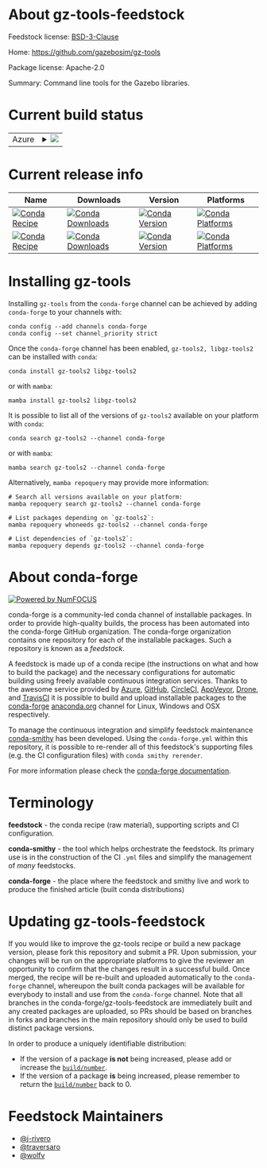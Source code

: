About gz-tools-feedstock
========================

Feedstock license: [BSD-3-Clause](https://github.com/conda-forge/gz-tools2-feedstock/blob/main/LICENSE.txt)

Home: https://github.com/gazebosim/gz-tools

Package license: Apache-2.0

Summary: Command line tools for the Gazebo libraries.

Current build status
====================


<table>
    
  <tr>
    <td>Azure</td>
    <td>
      <details>
        <summary>
          <a href="https://dev.azure.com/conda-forge/feedstock-builds/_build/latest?definitionId=17566&branchName=main">
            <img src="https://dev.azure.com/conda-forge/feedstock-builds/_apis/build/status/gz-tools2-feedstock?branchName=main">
          </a>
        </summary>
        <table>
          <thead><tr><th>Variant</th><th>Status</th></tr></thead>
          <tbody><tr>
              <td>linux_64_ruby2.6</td>
              <td>
                <a href="https://dev.azure.com/conda-forge/feedstock-builds/_build/latest?definitionId=17566&branchName=main">
                  <img src="https://dev.azure.com/conda-forge/feedstock-builds/_apis/build/status/gz-tools2-feedstock?branchName=main&jobName=linux&configuration=linux%20linux_64_ruby2.6" alt="variant">
                </a>
              </td>
            </tr><tr>
              <td>linux_64_ruby3.1</td>
              <td>
                <a href="https://dev.azure.com/conda-forge/feedstock-builds/_build/latest?definitionId=17566&branchName=main">
                  <img src="https://dev.azure.com/conda-forge/feedstock-builds/_apis/build/status/gz-tools2-feedstock?branchName=main&jobName=linux&configuration=linux%20linux_64_ruby3.1" alt="variant">
                </a>
              </td>
            </tr><tr>
              <td>linux_aarch64_ruby2.6</td>
              <td>
                <a href="https://dev.azure.com/conda-forge/feedstock-builds/_build/latest?definitionId=17566&branchName=main">
                  <img src="https://dev.azure.com/conda-forge/feedstock-builds/_apis/build/status/gz-tools2-feedstock?branchName=main&jobName=linux&configuration=linux%20linux_aarch64_ruby2.6" alt="variant">
                </a>
              </td>
            </tr><tr>
              <td>linux_aarch64_ruby3.1</td>
              <td>
                <a href="https://dev.azure.com/conda-forge/feedstock-builds/_build/latest?definitionId=17566&branchName=main">
                  <img src="https://dev.azure.com/conda-forge/feedstock-builds/_apis/build/status/gz-tools2-feedstock?branchName=main&jobName=linux&configuration=linux%20linux_aarch64_ruby3.1" alt="variant">
                </a>
              </td>
            </tr><tr>
              <td>linux_ppc64le_ruby2.6</td>
              <td>
                <a href="https://dev.azure.com/conda-forge/feedstock-builds/_build/latest?definitionId=17566&branchName=main">
                  <img src="https://dev.azure.com/conda-forge/feedstock-builds/_apis/build/status/gz-tools2-feedstock?branchName=main&jobName=linux&configuration=linux%20linux_ppc64le_ruby2.6" alt="variant">
                </a>
              </td>
            </tr><tr>
              <td>linux_ppc64le_ruby3.1</td>
              <td>
                <a href="https://dev.azure.com/conda-forge/feedstock-builds/_build/latest?definitionId=17566&branchName=main">
                  <img src="https://dev.azure.com/conda-forge/feedstock-builds/_apis/build/status/gz-tools2-feedstock?branchName=main&jobName=linux&configuration=linux%20linux_ppc64le_ruby3.1" alt="variant">
                </a>
              </td>
            </tr><tr>
              <td>osx_64_ruby2.6</td>
              <td>
                <a href="https://dev.azure.com/conda-forge/feedstock-builds/_build/latest?definitionId=17566&branchName=main">
                  <img src="https://dev.azure.com/conda-forge/feedstock-builds/_apis/build/status/gz-tools2-feedstock?branchName=main&jobName=osx&configuration=osx%20osx_64_ruby2.6" alt="variant">
                </a>
              </td>
            </tr><tr>
              <td>osx_64_ruby3.1</td>
              <td>
                <a href="https://dev.azure.com/conda-forge/feedstock-builds/_build/latest?definitionId=17566&branchName=main">
                  <img src="https://dev.azure.com/conda-forge/feedstock-builds/_apis/build/status/gz-tools2-feedstock?branchName=main&jobName=osx&configuration=osx%20osx_64_ruby3.1" alt="variant">
                </a>
              </td>
            </tr><tr>
              <td>osx_arm64</td>
              <td>
                <a href="https://dev.azure.com/conda-forge/feedstock-builds/_build/latest?definitionId=17566&branchName=main">
                  <img src="https://dev.azure.com/conda-forge/feedstock-builds/_apis/build/status/gz-tools2-feedstock?branchName=main&jobName=osx&configuration=osx%20osx_arm64_" alt="variant">
                </a>
              </td>
            </tr><tr>
              <td>win_64</td>
              <td>
                <a href="https://dev.azure.com/conda-forge/feedstock-builds/_build/latest?definitionId=17566&branchName=main">
                  <img src="https://dev.azure.com/conda-forge/feedstock-builds/_apis/build/status/gz-tools2-feedstock?branchName=main&jobName=win&configuration=win%20win_64_" alt="variant">
                </a>
              </td>
            </tr>
          </tbody>
        </table>
      </details>
    </td>
  </tr>
</table>

Current release info
====================

| Name | Downloads | Version | Platforms |
| --- | --- | --- | --- |
| [![Conda Recipe](https://img.shields.io/badge/recipe-gz--tools2-green.svg)](https://anaconda.org/conda-forge/gz-tools2) | [![Conda Downloads](https://img.shields.io/conda/dn/conda-forge/gz-tools2.svg)](https://anaconda.org/conda-forge/gz-tools2) | [![Conda Version](https://img.shields.io/conda/vn/conda-forge/gz-tools2.svg)](https://anaconda.org/conda-forge/gz-tools2) | [![Conda Platforms](https://img.shields.io/conda/pn/conda-forge/gz-tools2.svg)](https://anaconda.org/conda-forge/gz-tools2) |
| [![Conda Recipe](https://img.shields.io/badge/recipe-libgz--tools2-green.svg)](https://anaconda.org/conda-forge/libgz-tools2) | [![Conda Downloads](https://img.shields.io/conda/dn/conda-forge/libgz-tools2.svg)](https://anaconda.org/conda-forge/libgz-tools2) | [![Conda Version](https://img.shields.io/conda/vn/conda-forge/libgz-tools2.svg)](https://anaconda.org/conda-forge/libgz-tools2) | [![Conda Platforms](https://img.shields.io/conda/pn/conda-forge/libgz-tools2.svg)](https://anaconda.org/conda-forge/libgz-tools2) |

Installing gz-tools
===================

Installing `gz-tools` from the `conda-forge` channel can be achieved by adding `conda-forge` to your channels with:

```
conda config --add channels conda-forge
conda config --set channel_priority strict
```

Once the `conda-forge` channel has been enabled, `gz-tools2, libgz-tools2` can be installed with `conda`:

```
conda install gz-tools2 libgz-tools2
```

or with `mamba`:

```
mamba install gz-tools2 libgz-tools2
```

It is possible to list all of the versions of `gz-tools2` available on your platform with `conda`:

```
conda search gz-tools2 --channel conda-forge
```

or with `mamba`:

```
mamba search gz-tools2 --channel conda-forge
```

Alternatively, `mamba repoquery` may provide more information:

```
# Search all versions available on your platform:
mamba repoquery search gz-tools2 --channel conda-forge

# List packages depending on `gz-tools2`:
mamba repoquery whoneeds gz-tools2 --channel conda-forge

# List dependencies of `gz-tools2`:
mamba repoquery depends gz-tools2 --channel conda-forge
```


About conda-forge
=================

[![Powered by
NumFOCUS](https://img.shields.io/badge/powered%20by-NumFOCUS-orange.svg?style=flat&colorA=E1523D&colorB=007D8A)](https://numfocus.org)

conda-forge is a community-led conda channel of installable packages.
In order to provide high-quality builds, the process has been automated into the
conda-forge GitHub organization. The conda-forge organization contains one repository
for each of the installable packages. Such a repository is known as a *feedstock*.

A feedstock is made up of a conda recipe (the instructions on what and how to build
the package) and the necessary configurations for automatic building using freely
available continuous integration services. Thanks to the awesome service provided by
[Azure](https://azure.microsoft.com/en-us/services/devops/), [GitHub](https://github.com/),
[CircleCI](https://circleci.com/), [AppVeyor](https://www.appveyor.com/),
[Drone](https://cloud.drone.io/welcome), and [TravisCI](https://travis-ci.com/)
it is possible to build and upload installable packages to the
[conda-forge](https://anaconda.org/conda-forge) [anaconda.org](https://anaconda.org/)
channel for Linux, Windows and OSX respectively.

To manage the continuous integration and simplify feedstock maintenance
[conda-smithy](https://github.com/conda-forge/conda-smithy) has been developed.
Using the ``conda-forge.yml`` within this repository, it is possible to re-render all of
this feedstock's supporting files (e.g. the CI configuration files) with ``conda smithy rerender``.

For more information please check the [conda-forge documentation](https://conda-forge.org/docs/).

Terminology
===========

**feedstock** - the conda recipe (raw material), supporting scripts and CI configuration.

**conda-smithy** - the tool which helps orchestrate the feedstock.
                   Its primary use is in the construction of the CI ``.yml`` files
                   and simplify the management of *many* feedstocks.

**conda-forge** - the place where the feedstock and smithy live and work to
                  produce the finished article (built conda distributions)


Updating gz-tools-feedstock
===========================

If you would like to improve the gz-tools recipe or build a new
package version, please fork this repository and submit a PR. Upon submission,
your changes will be run on the appropriate platforms to give the reviewer an
opportunity to confirm that the changes result in a successful build. Once
merged, the recipe will be re-built and uploaded automatically to the
`conda-forge` channel, whereupon the built conda packages will be available for
everybody to install and use from the `conda-forge` channel.
Note that all branches in the conda-forge/gz-tools-feedstock are
immediately built and any created packages are uploaded, so PRs should be based
on branches in forks and branches in the main repository should only be used to
build distinct package versions.

In order to produce a uniquely identifiable distribution:
 * If the version of a package **is not** being increased, please add or increase
   the [``build/number``](https://docs.conda.io/projects/conda-build/en/latest/resources/define-metadata.html#build-number-and-string).
 * If the version of a package **is** being increased, please remember to return
   the [``build/number``](https://docs.conda.io/projects/conda-build/en/latest/resources/define-metadata.html#build-number-and-string)
   back to 0.

Feedstock Maintainers
=====================

* [@j-rivero](https://github.com/j-rivero/)
* [@traversaro](https://github.com/traversaro/)
* [@wolfv](https://github.com/wolfv/)

